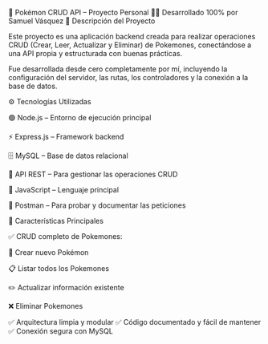 🧩 Pokémon CRUD API – Proyecto Personal
🧑‍💻 Desarrollado 100% por Samuel Vásquez
🚀 Descripción del Proyecto

Este proyecto es una aplicación backend creada para realizar operaciones CRUD (Crear, Leer, Actualizar y Eliminar) de Pokemones, conectándose a una API propia y estructurada con buenas prácticas.

Fue desarrollada desde cero completamente por mí, incluyendo la configuración del servidor, las rutas, los controladores y la conexión a la base de datos.

⚙️ Tecnologías Utilizadas

🟢 Node.js – Entorno de ejecución principal

⚡ Express.js – Framework backend

🗄️ MySQL – Base de datos relacional

🔄 API REST – Para gestionar las operaciones CRUD

🧠 JavaScript – Lenguaje principal

🧰 Postman – Para probar y documentar las peticiones

🎯 Características Principales

✅ CRUD completo de Pokemones:

🐣 Crear nuevo Pokémon

📋 Listar todos los Pokemones

✏️ Actualizar información existente

❌ Eliminar Pokemones

✅ Arquitectura limpia y modular
✅ Código documentado y fácil de mantener
✅ Conexión segura con MySQL